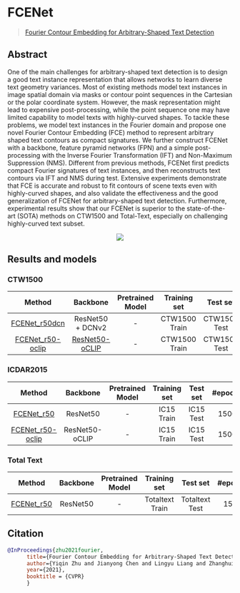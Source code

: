 # FCENet

> [Fourier Contour Embedding for Arbitrary-Shaped Text Detection](https://arxiv.org/abs/2104.10442)

<!-- [ALGORITHM] -->

## Abstract

One of the main challenges for arbitrary-shaped text detection is to design a good text instance representation that allows networks to learn diverse text geometry variances. Most of existing methods model text instances in image spatial domain via masks or contour point sequences in the Cartesian or the polar coordinate system. However, the mask representation might lead to expensive post-processing, while the point sequence one may have limited capability to model texts with highly-curved shapes. To tackle these problems, we model text instances in the Fourier domain and propose one novel Fourier Contour Embedding (FCE) method to represent arbitrary shaped text contours as compact signatures. We further construct FCENet with a backbone, feature pyramid networks (FPN) and a simple post-processing with the Inverse Fourier Transformation (IFT) and Non-Maximum Suppression (NMS). Different from previous methods, FCENet first predicts compact Fourier signatures of text instances, and then reconstructs text contours via IFT and NMS during test. Extensive experiments demonstrate that FCE is accurate and robust to fit contours of scene texts even with highly-curved shapes, and also validate the effectiveness and the good generalization of FCENet for arbitrary-shaped text detection. Furthermore, experimental results show that our FCENet is superior to the state-of-the-art (SOTA) methods on CTW1500 and Total-Text, especially on challenging highly-curved text subset.

<div align=center>
<img src="https://user-images.githubusercontent.com/22607038/142791859-1b0ebde4-b151-4c25-ba1b-f354bd8ddc8c.png"/>
</div>

## Results and models

### CTW1500

|               Method                |               Backbone                | Pretrained Model | Training set  |   Test set   | #epochs |  Test size  | Precision | Recall | Hmean  |                Download                | Batch Size |
| :---------------------------------: | :-----------------------------------: | :--------------: | :-----------: | :----------: | :-----: | :---------: | :-------: | :----: | :----: | :------------------------------------: | :--------: |
| [FCENet_r50dcn](/configs/textdet/fcenet/fcenet_resnet50-dcnv2_fpn_1500e_ctw1500.py) |           ResNet50 + DCNv2            |        -         | CTW1500 Train | CTW1500 Test |  1500   | (736, 1080) |  0.8689   | 0.8296 | 0.8488 | [model](https://download.openmmlab.com/mmocr/textdet/fcenet/fcenet_resnet50-dcnv2_fpn_1500e_ctw1500/fcenet_resnet50-dcnv2_fpn_1500e_ctw1500_20220825_221510-4d705392.pth) \| [log](https://download.openmmlab.com/mmocr/textdet/fcenet/fcenet_resnet50-dcnv2_fpn_1500e_ctw1500/20220825_221510.log) |    1xb8    |
| [FCENet_r50-oclip](/configs/textdet/fcenet/fcenet_resnet50-oclip-dcnv2_fpn_1500e_ctw1500.py) | [ResNet50-oCLIP](https://download.openmmlab.com/mmocr/backbone/resnet50-oclip-7ba0c533.pth) |        -         | CTW1500 Train | CTW1500 Test |  1500   | (736, 1080) |  0.8383   | 0.801  | 0.8192 | [model](https://download.openmmlab.com/mmocr/textdet/fcenet/fcenet_resnet50-oclip_fpn_1500e_ctw1500/fcenet_resnet50-oclip_fpn_1500e_ctw1500_20221102_121909-101df7e6.pth) \| [log](https://download.openmmlab.com/mmocr/textdet/fcenet/fcenet_resnet50-oclip_fpn_1500e_ctw1500/20221102_121909.log) |    1xb8    |

### ICDAR2015

|                      Method                      |    Backbone    | Pretrained Model | Training set | Test set  | #epochs |  Test size   | Precision | Recall | Hmean  |                      Download                       | Batch Size |
| :----------------------------------------------: | :------------: | :--------------: | :----------: | :-------: | :-----: | :----------: | :-------: | :----: | :----: | :-------------------------------------------------: | :--------: |
| [FCENet_r50](/configs/textdet/fcenet/fcenet_resnet50_fpn_1500e_icdar2015.py) |    ResNet50    |        -         |  IC15 Train  | IC15 Test |  1500   | (2260, 2260) |  0.8243   | 0.8834 | 0.8528 | [model](https://download.openmmlab.com/mmocr/textdet/fcenet/fcenet_resnet50_fpn_1500e_icdar2015/fcenet_resnet50_fpn_1500e_icdar2015_20220826_140941-167d9042.pth) \| [log](https://download.openmmlab.com/mmocr/textdet/fcenet/fcenet_resnet50_fpn_1500e_icdar2015/20220826_140941.log) |    1xb8    |
| [FCENet_r50-oclip](/configs/textdet/fcenet/fcenet_resnet50-oclip_fpn_1500e_icdar2015.py) | ResNet50-oCLIP |        -         |  IC15 Train  | IC15 Test |  1500   | (2260, 2260) |  0.9176   | 0.8098 | 0.8604 | [model](https://download.openmmlab.com/mmocr/textdet/fcenet/fcenet_resnet50-oclip_fpn_1500e_icdar2015/fcenet_resnet50-oclip_fpn_1500e_icdar2015_20221101_150145-5a6fc412.pth) \| [log](https://download.openmmlab.com/mmocr/textdet/fcenet/fcenet_resnet50-oclip_fpn_1500e_icdar2015/20221101_150145.log) |    1xb8    |

### Total Text

|                      Method                      | Backbone | Pretrained Model |  Training set   |    Test set    | #epochs |  Test size  | Precision | Recall | Hmean  |                      Download                      | Batch Size |
| :----------------------------------------------: | :------: | :--------------: | :-------------: | :------------: | :-----: | :---------: | :-------: | :----: | :----: | :------------------------------------------------: | :--------: |
| [FCENet_r50](/configs/textdet/fcenet/fcenet_resnet50_fpn_1500e_totaltext.py) | ResNet50 |        -         | Totaltext Train | Totaltext Test |  1500   | (1280, 960) |  0.8485   | 0.7810 | 0.8134 | [model](https://download.openmmlab.com/mmocr/textdet/fcenet/fcenet_resnet50_fpn_1500e_totaltext/fcenet_resnet50_fpn_1500e_totaltext-91bd37af.pth) \| [log](https://download.openmmlab.com/mmocr/textdet/fcenet/fcenet_resnet50_fpn_1500e_totaltext/20221219_201107.log) |    1xb8    |

## Citation

```bibtex
@InProceedings{zhu2021fourier,
      title={Fourier Contour Embedding for Arbitrary-Shaped Text Detection},
      author={Yiqin Zhu and Jianyong Chen and Lingyu Liang and Zhanghui Kuang and Lianwen Jin and Wayne Zhang},
      year={2021},
      booktitle = {CVPR}
      }
```

